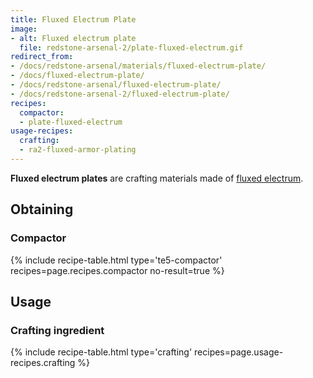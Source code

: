 ```yaml
---
title: Fluxed Electrum Plate
image:
- alt: Fluxed electrum plate
  file: redstone-arsenal-2/plate-fluxed-electrum.gif
redirect_from:
- /docs/redstone-arsenal/materials/fluxed-electrum-plate/
- /docs/fluxed-electrum-plate/
- /docs/redstone-arsenal/fluxed-electrum-plate/
- /docs/redstone-arsenal-2/fluxed-electrum-plate/
recipes:
  compactor:
  - plate-fluxed-electrum
usage-recipes:
  crafting:
  - ra2-fluxed-armor-plating
---
```


**Fluxed electrum plates** are crafting materials made of [fluxed
electrum](/docs/1.12/redstone-arsenal-2/fluxed-electrum-ingot/).


Obtaining
---------

### Compactor
{% include recipe-table.html type='te5-compactor' recipes=page.recipes.compactor no-result=true %}


Usage
-----

### Crafting ingredient
{% include recipe-table.html type='crafting' recipes=page.usage-recipes.crafting %}

